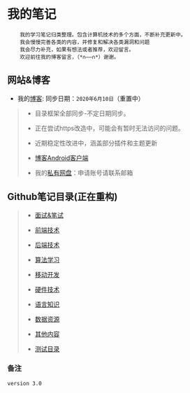 # 我的笔记

```text
    我的学习笔记归类整理。包含计算机技术的多个方面，不断补充更新中。
    我会慢慢完善各类的内容，并修复和解决各类漏洞和问题
    我会尽力补充，如果有想法或者推荐，欢迎留言。
    欢迎前往我的博客留言，（*∩——∩*）谢谢。
```

## 网站&博客

* 我的[博客](http://blog.shencangblue.com):
同步日期：`2020年6月10日`（重置中）
>
>* 目录框架全部同步-不定日期同步。
>
>* 正在尝试https改造中，可能会有暂时无法访问的问题。
>
>* 近期稳定性改进中，涵盖部分插件和主题更新
>
>* [博客Android客户端](https://github.com/shencang/Blog_RecentNative)
>
>
>* 我的[私有网盘](http://data.shencangblue.com)：申请账号请联系邮箱

## Github笔记目录(正在重构)

>
>* [面试&笔试](-)
>
>* [前端技术](-)
>
>* [后端技术](-)
>
>* [算法学习](-)
>
>* [移动开发](-)
>
>* [硬件技术](-)
>
>* [语言知识](-)
>
>* [数据资源](-)
>
>* [其他内容](-)
>
>* [测试目录](-)
>

### 备注

```t
version 3.0
```
